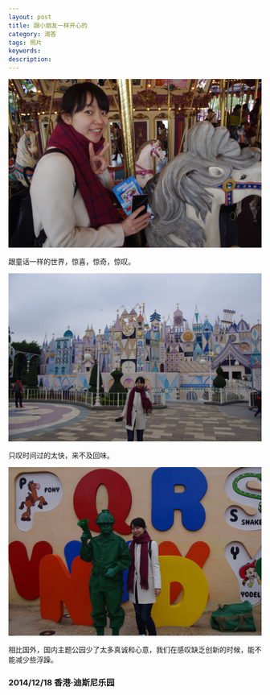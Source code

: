 ```yaml
---
layout: post
title: 跟小朋友一样开心的
category: 滴答
tags: 照片
keywords: 
description: 
---
```


![23](/public/img/love/23.JPG)

  跟童话一样的世界，惊喜，惊奇，惊叹。

![24](/public/img/love/24.JPG)

  只叹时间过的太快，来不及回味。

![25](/public/img/love/25.JPG)

  相比国外，国内主题公园少了太多真诚和心意，我们在感叹缺乏创新的时候，能不能减少些浮躁。

### 2014/12/18 香港·迪斯尼乐园